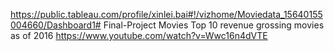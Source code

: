 https://public.tableau.com/profile/xinlei.bai#!/vizhome/Moviedata_15640155004660/Dashboard1# Final-Project
Movies
Top 10 revenue grossing movies as of 2016 https://www.youtube.com/watch?v=Wwc16n4dVTE
